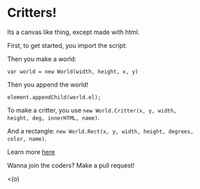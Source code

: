 # Critters!
Its a canvas like thing, except made with html.

First, to get started, you import the script:

<code><script src="https://2kinc.me/critters/main.js"></script></code>

Then you make a world:

<code>var world = new World(width, height, x, y)</code>

Then you append the world!

<code>element.appendChild(world.el);</code>

To make a critter, you use <code>new World.Critter(x, y, width, height, deg, innerHTML, name)</code>.

And a rectangle: <code>new World.Rect(x, y, width, height, degrees, color, name)</code>.

Learn more [here](https://2kinc.me/critters)

Wanna join the coders? Make a pull request!

   &lt;(o)
